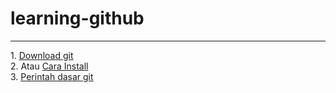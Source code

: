 # learning-github
<hr/>
1. <a href="https://git-scm.com/downloads">Download git</a><br/>
2. Atau <a href="https://www.petanikode.com/git-install/">Cara Install</a><br/>
3. <a href="https://gist.github.com/iruwl/bad4c2128660dbd93e2d2c51b5ebf862">Perintah dasar git</a>
